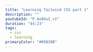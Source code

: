 ```yaml
---
title: "Learning Tailwind CSS part 1"
description: ""
youtubeId: "P_Ao8OuI_vI"
duration: "44:23"
tags:
  - css
  - learning
primaryColor: "#09838B"
---
```

